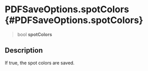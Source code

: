 PDFSaveOptions.spotColors {#PDFSaveOptions.spotColors}
=========================

> bool **spotColors**

Description
-----------

If true, the spot colors are saved.
